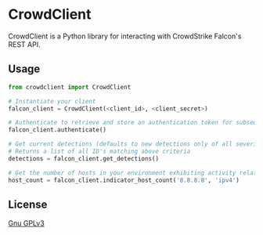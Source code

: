 # CrowdClient

CrowdClient is a Python library for interacting with CrowdStrike Falcon's REST API.

## Usage

```python
from crowdclient import CrowdClient

# Instantiate your client
falcon_client = CrowdClient(<client_id>, <client_secret>)

# Authenticate to retrieve and store an authentication token for subsequent requests
falcon_client.authenticate()

# Get current detections (defaults to new detections only of all severities sorted newest -> oldest)
# Returns a list of all ID's matching above criteria
detections = falcon_client.get_detections()

# Get the number of hosts in your environment exhibiting activity related to a specified indicator
host_count = falcon_client.indicator_host_count('8.8.8.8', 'ipv4')
```

## License
[Gnu GPLv3](https://choosealicense.com/licenses/gpl-3.0/)